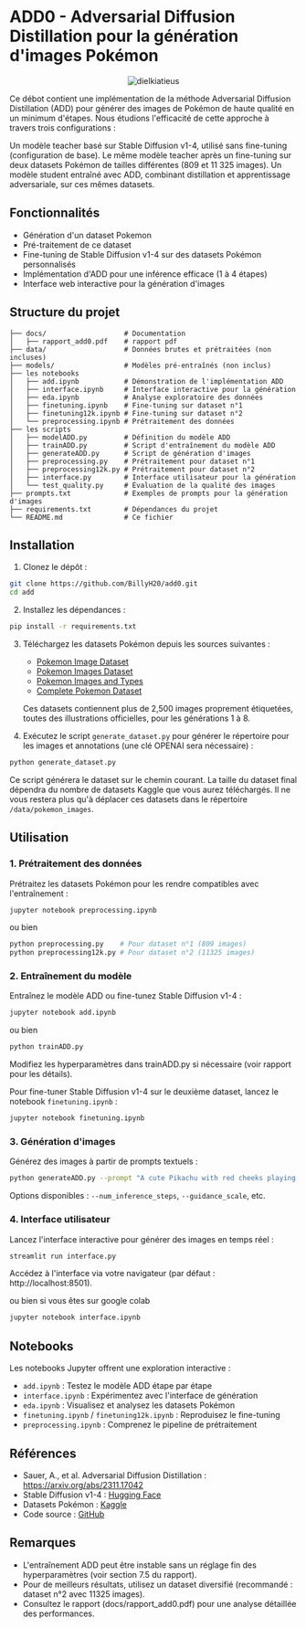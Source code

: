 # ADD0 - Adversarial Diffusion Distillation pour la génération d'images Pokémon

<p align="center">
  <img src="https://github.com/user-attachments/assets/e95e3396-5087-4fbb-ade3-9fc033a62097" alt="dielkiatieus">
</p>



Ce débot contient une implémentation de la méthode Adversarial Diffusion Distillation (ADD) pour générer des images de Pokémon de haute qualité en un minimum d'étapes. Nous étudions l'efficacité de cette approche à travers trois configurations :

Un modèle teacher basé sur Stable Diffusion v1-4, utilisé sans fine-tuning (configuration de base).
Le même modèle teacher après un fine-tuning sur deux datasets Pokémon de tailles différentes (809 et 11 325 images).
Un modèle student entraîné avec ADD, combinant distillation et apprentissage adversariale, sur ces mêmes datasets.

## Fonctionnalités

- Génération d'un dataset Pokemon 
- Pré-traitement de ce dataset
- Fine-tuning de Stable Diffusion v1-4 sur des datasets Pokémon personnalisés
- Implémentation d'ADD pour une inférence efficace (1 à 4 étapes)
- Interface web interactive pour la génération d'images

## Structure du projet

```
├── docs/                   # Documentation
│   ├── rapport_add0.pdf    # rapport pdf 
├── data/                   # Données brutes et prétraitées (non incluses)
├── models/                 # Modèles pré-entraînés (non inclus)
├── les notebooks          
│   ├── add.ipynb           # Démonstration de l'implémentation ADD
│   ├── interface.ipynb     # Interface interactive pour la génération
│   ├── eda.ipynb           # Analyse exploratoire des données
│   ├── finetuning.ipynb    # Fine-tuning sur dataset n°1
│   ├── finetuning12k.ipynb # Fine-tuning sur dataset n°2
│   └── preprocessing.ipynb # Prétraitement des données
├── les scripts             
│   ├── modelADD.py         # Définition du modèle ADD
│   ├── trainADD.py         # Script d'entraînement du modèle ADD
│   ├── generateADD.py      # Script de génération d'images
│   ├── preprocessing.py    # Prétraitement pour dataset n°1
│   ├── preprocessing12k.py # Prétraitement pour dataset n°2
│   ├── interface.py        # Interface utilisateur pour la génération
│   └── test_quality.py     # Évaluation de la qualité des images
├── prompts.txt             # Exemples de prompts pour la génération d'images
├── requirements.txt        # Dépendances du projet
└── README.md               # Ce fichier
```

## Installation

1. Clonez le dépôt :
```bash
git clone https://github.com/BillyH20/add0.git
cd add
```

2. Installez les dépendances :
```bash
pip install -r requirements.txt
```

3. Téléchargez les datasets Pokémon depuis les sources suivantes :
   - [Pokemon Image Dataset](https://www.kaggle.com/datasets/hlrhegemony/pokemon-image-dataset)
   - [Pokemon Images Dataset](https://www.kaggle.com/datasets/kvpratama/pokemon-images-dataset)
   - [Pokemon Images and Types](https://www.kaggle.com/datasets/vishalsubbiah/pokemon-images-and-types)
   - [Complete Pokemon Dataset](https://www.kaggle.com/datasets/mariotormo/complete-pokemon-dataset-updated-090420)

   Ces datasets contiennent plus de 2,500 images proprement étiquetées, toutes des illustrations officielles, pour les générations 1 à 8.

4. Exécutez le script `generate_dataset.py` pour générer le répertoire pour les images et annotations (une clé OPENAI sera nécessaire) :
```bash
python generate_dataset.py
```
Ce script générera le dataset sur le chemin courant. La taille du dataset final dépendra du nombre de datasets Kaggle que vous aurez téléchargés. Il ne vous restera plus qu'à déplacer ces datasets dans le répertoire `/data/pokemon_images`.

## Utilisation

### 1. Prétraitement des données

Prétraitez les datasets Pokémon pour les rendre compatibles avec l'entraînement :

```bash
jupyter notebook preprocessing.ipynb
```

ou bien

```bash
python preprocessing.py    # Pour dataset n°1 (809 images)
python preprocessing12k.py # Pour dataset n°2 (11325 images)
```

### 2. Entraînement du modèle

Entraînez le modèle ADD ou fine-tunez Stable Diffusion v1-4 :

```bash
jupyter notebook add.ipynb
```

ou bien

```bash
python trainADD.py
```

Modifiez les hyperparamètres dans trainADD.py si nécessaire (voir rapport pour les détails).

Pour fine-tuner Stable Diffusion v1-4 sur le deuxième dataset, lancez le notebook `finetuning.ipynb` :
```bash
jupyter notebook finetuning.ipynb
```

### 3. Génération d'images

Générez des images à partir de prompts textuels :

```bash
python generateADD.py --prompt "A cute Pikachu with red cheeks playing in a grassy field"
```

Options disponibles : `--num_inference_steps`, `--guidance_scale`, etc.

### 4. Interface utilisateur

Lancez l'interface interactive pour générer des images en temps réel :

```bash
streamlit run interface.py
```

Accédez à l'interface via votre navigateur (par défaut : http://localhost:8501).

ou bien si vous êtes sur google colab 

```bash
jupyter notebook interface.ipynb
```

## Notebooks

Les notebooks Jupyter offrent une exploration interactive :

- `add.ipynb` : Testez le modèle ADD étape par étape
- `interface.ipynb` : Expérimentez avec l'interface de génération
- `eda.ipynb` : Visualisez et analysez les datasets Pokémon
- `finetuning.ipynb` / `finetuning12k.ipynb` : Reproduisez le fine-tuning
- `preprocessing.ipynb` : Comprenez le pipeline de prétraitement

## Références

- Sauer, A., et al. Adversarial Diffusion Distillation : https://arxiv.org/abs/2311.17042
- Stable Diffusion v1-4 : [Hugging Face](https://huggingface.co/CompVis/stable-diffusion-v1-4)
- Datasets Pokémon : [Kaggle](https://www.kaggle.com/datasets)
- Code source : [GitHub ](https://github.com/BillyH20/add)

## Remarques

- L'entraînement ADD peut être instable sans un réglage fin des hyperparamètres (voir section 7.5 du rapport).
- Pour de meilleurs résultats, utilisez un dataset diversifié (recommandé : dataset n°2 avec 11325 images).
- Consultez le rapport (docs/rapport_add0.pdf) pour une analyse détaillée des performances.
